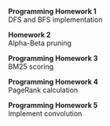 **Programming Homework 1**  
DFS and BFS implementation  

**Homework 2**  
Alpha-Beta pruning

**Programming Homework 3**  
BM25 scoring

**Programming Homework 4**  
PageRank calculation

**Programming Homework 5**  
Implement convolution
